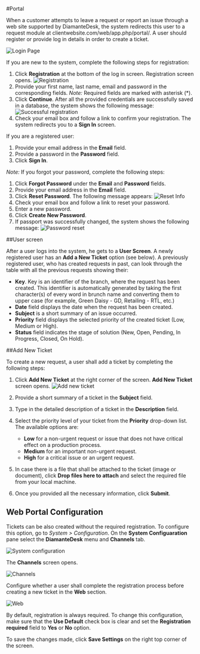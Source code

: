#Portal

When a customer attempts to leave a request or report an issue through a web site supported by DiamanteDesk, the system redirects this user to a request module at clientwebsite.com/web/app.php/portal/. A user should register or provide log in details in order to create a ticket.
 
![Login Page](img/Login.jpg)

If you are new to the system, complete the following steps for registration:

1. Click **Registration** at the bottom of the log in screen. Registration screen opens. ![Registration](img/registration.jpg)
2. Provide your first name, last name, email and password in the corresponding fields. _Note:_ Required fields are marked with asterisk (*).
3. Click **Continue**. After all the provided credentials are successfully saved in a database, the system shows the following message:
![Successful registration](img/reg.jpg)
4. Check your email box and follow a link to confirm your registration. The system redirects you to a **Sign In** screen.

If you are a registered user:

1. Provide your email address in the **Email** field.
2. Provide a password in the **Password** field.
3. Click **Sign In**.

_Note:_ If you forgot your password, complete the following steps:

1. Click **Forgot Password** under the **Email** and **Password** fields.
2. Provide your email address in the **Email** field.
3. Click **Reset Password**.
The following message appears:
![Reset Info](img/reset_info.jpg)
4. Check your email box and follow a link to reset your password.
5. Enter a new password.
6. Click **Create New Password**.
7. If passport was successfully changed, the system shows the following message:
![Password reset](img/password_reset.jpg)

##User screen

After a user logs into the system, he gets to a **User Screen**. A newly registered user has an **Add a New Ticket** option (see below). A previously registered user, who has created requests in past, can look through the table with all the previous requests showing their:

* **Key**. Key is an identifier of the branch, where the request has been created. This identifier is automatically generated by taking the first character(s) of every word in brunch name and converting them to upper case (for example, Green Daisy - GD, Retailing - RTL, etc.)
* **Date** field displays the date when the request has been created.
* **Subject** is a short summary of an issue occurred.
* **Priority** field displays the selected priority of the created ticket (Low, Medium or High).
* **Status** field indicates the stage of solution (New, Open, Pending, In Progress, Closed, On Hold).

##Add New Ticket

To create a new request, a user shall add a ticket by completing the following steps:

1. Click **Add New Ticket** at the right corner of the screen. **Add New Ticket** screen opens.
![Add new ticket](img/add_new_ticket.jpg)
2. Provide a short summary of a ticket in the **Subject** field.
3. Type in the detailed description of a ticket in the **Description** field.
4. Select the priority level of your ticket from the **Priority** drop-down list. The available options are:

   * **Low** for a non-urgent request or issue that does not have critical effect on a production process.
   * **Medium** for an important non-urgent request.
   * **High** for a critical issue or an urgent request.

5. In case there is a file that shall be attached to the ticket (image or document), click **Drop files here to attach** and select the required file from your local machine.
6. Once you provided all the necessary information, click **Submit**.


## Web Portal Configuration

Tickets can be also created without the required registration. To configure this option, go to _System > Configuration_. On the **System Configuaration** pane select the **DiamanteDesk** menu and **Channels** tab.

![System configuration](img/sys_config.jpg)

The **Channels** screen opens.

![Channels](img/channels.png)

Configure whether a user shall complete the registration process before creating a new ticket in the **Web** section.

![Web](img/Web.png)

By default, registration is always required. To change this configuration, make sure that the **Use Default** check box is clear and set the **Registration required** field to **Yes** or **No** option.

To save the changes made, click **Save Settings** on the right top corner of the screen.